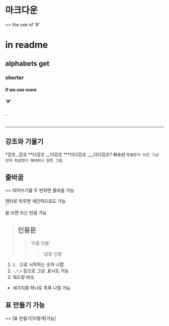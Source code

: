 # 마크다운
==
the use of '#'  
# in readme
## alphabets get
### shorter
#### if we use more
##### '#'
###### ..  
------------------
## 강조와 기울기
*강조
_강조
**더강조
__더강조
***더더강조
___더더강조?
~~취소선~~
`특별한거 이건 그냥 단어 취급한다 해야되나 암튼 그럼`

## 줄바꿈
==
띄어쓰기를 두 번하면  줄바꿈 가능

엔터로 띄우면 새단락으로도 가능
<br/>
'<br/>을 쓰면 쓰는 만큼 가능
<br/>

> ## 인용문
> > '이중 인용'
> > > '삼중 인용'

1. `1. `으로 시작하는 숫자 나열
2. `-`,`*`,`+` 등으로 그냥 .표시도 가능
3. 워드랑 비슷
* 세가지중 하나로 목록 나열 가능

## 표 만들기 가능
==
|표 만들기|이렇게|가능|
